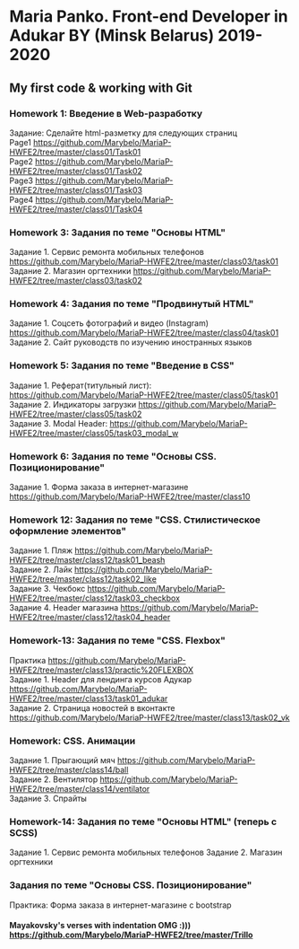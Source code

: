 # Maria Panko.  Front-end Developer in Adukar BY (Minsk Belarus)  2019-2020
## My first code &amp; working with Git

### Homework 1: Введение в Web-разработку
Задание: Сделайте html-разметку для следующих страниц  
Page1 https://github.com/Marybelo/MariaP-HWFE2/tree/master/class01/Task01  
Page2 https://github.com/Marybelo/MariaP-HWFE2/tree/master/class01/Task02  
Page3 https://github.com/Marybelo/MariaP-HWFE2/tree/master/class01/Task03  
Page4 https://github.com/Marybelo/MariaP-HWFE2/tree/master/class01/Task04  

### Homework 3: Задания по теме "Основы HTML"
Задание 1. Сервис ремонта мобильных телефонов  https://github.com/Marybelo/MariaP-HWFE2/tree/master/class03/task01    
Задание 2. Магазин оргтехники  https://github.com/Marybelo/MariaP-HWFE2/tree/master/class03/task02

### Homework 4: Задания по теме "Продвинутый HTML"
Задание 1. Соцсеть фотографий и видео (Instagram) https://github.com/Marybelo/MariaP-HWFE2/tree/master/class04/task01  
Задание 2. Сайт руководств по изучению иностранных языков

### Homework 5: Задания по теме "Введение в CSS"
Задание 1. Реферат(титульный лист): https://github.com/Marybelo/MariaP-HWFE2/tree/master/class05/task01  
Задание 2. Индикаторы загрузки https://github.com/Marybelo/MariaP-HWFE2/tree/master/class05/task02   
Задание 3. Modal Header: https://github.com/Marybelo/MariaP-HWFE2/tree/master/class05/task03_modal_w    

### Homework 6: Задания по теме "Основы CSS. Позиционирование"
Задание 1. Форма заказа в интернет-магазине https://github.com/Marybelo/MariaP-HWFE2/tree/master/class10    

### Homework 12: Задания по теме "CSS. Стилистическое оформление элементов"
Задание 1. Пляж https://github.com/Marybelo/MariaP-HWFE2/tree/master/class12/task01_beash      
Задание 2. Лайк https://github.com/Marybelo/MariaP-HWFE2/tree/master/class12/task02_like  
Задание 3. Чекбокс https://github.com/Marybelo/MariaP-HWFE2/tree/master/class12/task03_checkbox     
Задание 4. Header магазина   https://github.com/Marybelo/MariaP-HWFE2/tree/master/class12/task04_header    

### Homework-13:  Задания по теме "CSS. Flexbox"
Практика  https://github.com/Marybelo/MariaP-HWFE2/tree/master/class13/practic%20FLEXBOX    
Задание 1. Header для лендинга курсов  Адукар  https://github.com/Marybelo/MariaP-HWFE2/tree/master/class13/task01_adukar  
Задание 2. Страница новостей в вконтакте  https://github.com/Marybelo/MariaP-HWFE2/tree/master/class13/task02_vk       

### Homework:  CSS. Анимации
Задание 1. Прыгающий мяч   https://github.com/Marybelo/MariaP-HWFE2/tree/master/class14/ball       
Задание 2. Вентилятор   https://github.com/Marybelo/MariaP-HWFE2/tree/master/class14/ventilator   
Задание 3. Спрайты    

### Homework-14: Задания по теме "Основы HTML" (теперь с SCSS)
Задание 1. Сервис ремонта мобильных телефонов 
Задание 2.  Магазин оргтехники

### Задания по теме "Основы CSS. Позиционирование"
Практика: Форма заказа в интернет-магазине с bootstrap











####  Mayakovsky's verses with indentation OMG :))) https://github.com/Marybelo/MariaP-HWFE2/tree/master/Trillo
